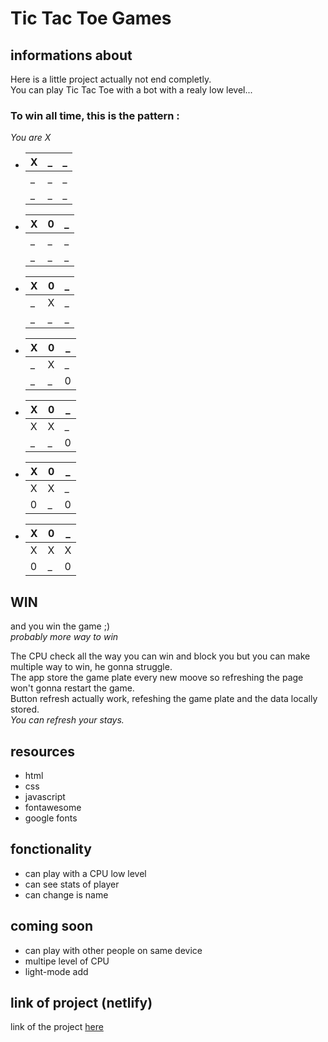 # Tic Tac Toe Games

## informations about

Here is a little project actually not end completly.\
You can play Tic Tac Toe with a bot with a realy low level...

### To win all time, this is the pattern :
*You are X*

* | X | _ | _ |
  |---|---|---|
  | _ | _ | _ |
  | _ | _ | _ |

* | X | 0 | _ |
  |---|---|---|
  | _ | _ | _ |
  | _ | _ | _ |

* | X | 0 | _ |
  |---|---|---|
  | _ | X | _ |
  | _ | _ | _ |

* | X | 0 | _ |
  |---|---|---|
  | _ | X | _ |
  | _ | _ | 0 |

* | X | 0 | _ |
  |---|---|---|
  | X | X | _ |
  | _ | _ | 0 |

* | X | 0 | _ |
  |---|---|---|
  | X | X | _ |
  | 0 | _ | 0 |

* | X | 0 | _ |
  |---|---|---|
  | X | X | X |
  | 0 | _ | 0 |

## WIN

and you win the game ;)\
*probably more way to win*

The CPU check all the way you can win and block you but you can make multiple way to win, he gonna struggle.\
The app store the game plate every new moove so refreshing the page won't gonna restart the game.\
Button refresh actually work, refeshing the game plate and the data locally stored.\
*You can refresh your stays.*

## resources

* html
* css
* javascript
* fontawesome
* google fonts

## fonctionality

* can play with a CPU low level
* can see stats of player
* can change is name

## coming soon

* can play with other people on same device
* multipe level of CPU
* light-mode add

## link of project (netlify)

link of the project [here](https://main--gregarious-swan-5501ce.netlify.app/)
